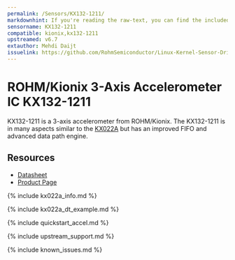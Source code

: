 ```yaml
---
permalink: /Sensors/KX132-1211/
markdownhint: If you're reading the raw-text, you can find the included stuff from the _includes folder. Or you can head to the pages in https://rohmsemiconductor.github.io/Linux-Kernel-Sensor-Drivers/
sensorname: KX132-1211
compatible: kionix,kx132-1211
upstreamed: v6.7
extauthor: Mehdi Daijt
issuelink: https://github.com/RohmSemiconductor/Linux-Kernel-Sensor-Drivers/issues?q=is%3Aissue+repo%3ALinux-Kernel-Sensor-Drivers+KX022A+in%3Atitle
---
```


# ROHM/Kionix 3-Axis Accelerometer IC KX132-1211

KX132-1211 is a 3-axis accelerometer from ROHM/Kionix. The KX132-1211 is in many aspects similar to the [KX022A](https://github.com/RohmSemiconductor/Linux-Kernel-Sensor-Drivers/tree/master/Sensors/KX022A) but has an improved FIFO and advanced data path engine.

## Resources
- [Datasheet](https://fscdn.rohm.com/kionix/en/datasheet/kx132-1211-e.pdf)
- [Product Page](https://www.rohm.com/products/sensors-mems/accelerometer-ics/kx132-1211-product)

{% include kx022a_info.md %}

{% include kx022a_dt_example.md %}

{% include quickstart_accel.md %}

{% include upstream_support.md %}

{% include known_issues.md %}

